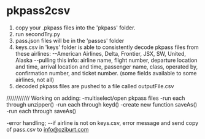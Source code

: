 # pkpass2csv

1. copy your .pkpass files into the 'pkpass' folder.
2. run secondTry.py
3. pass.json files will be in the 'passes' folder
4. keys.csv in 'keys' folder is able to consistently decode pkpass files from these airlines:
--American Airlines, Delta, Frontier, JSX, SW, United, Alaska
--pulling this info: airline name, flight number, departure location and time, arrival location and time, passenger name, class, operated by, confirmation number, and ticket number. (some fields available to some airlines, not all)
5. decoded pkpass files are pushed to a file called outputFile.csv


////////////
Working on adding:
-multiselect/open pkpass files
-run each through unzipper()
-run each through keyd()
-create new function saveAs()
-run each through saveAs()

-error handling;
--if airline is not on keys.csv, error message and send copy of pass.csv to info@oziburt.com



